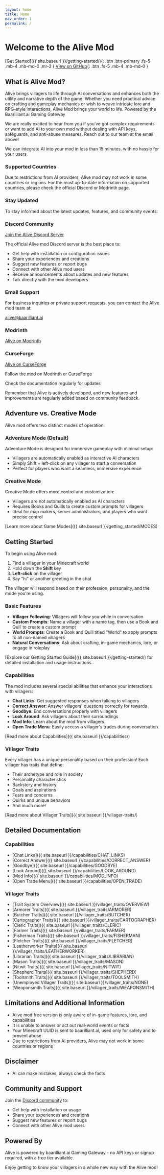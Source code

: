 ```yaml
---
layout: home
title: Home
nav_order: 1
permalink: /
---
```


# Welcome to the Alive Mod

[Get Started]({{ site.baseurl }}/getting-started/){: .btn .btn-primary .fs-5 .mb-4 .mb-md-0 .mr-2 }
[View on GitHub](https://github.com/Baarilliant-ai/alive-mod){: .btn .fs-5 .mb-4 .mb-md-0 }

## What is Alive Mod?

Alive brings villagers to life through AI conversations and enhances both the utility and narrative depth of the game. Whether you need practical advice on crafting and gameplay mechanics or wish to weave intricate lore and RPG-style interactions, Alive Mod brings your world to life.
Powered by the Baarilliant.ai Gaming Gateway

We are really excited to hear from you if you’ve got complex requirements or want to add AI to your own mod without dealing with API keys, safeguards, and anti-abuse measures. Reach out to our team at the email above!

We can integrate AI into your mod in less than 15 minutes, with no hassle for your users.

### Supported Countries

Due to restrictions from AI providers, Alive mod may not work in some countries or regions. For the most up-to-date information on supported countries, please check the official Discord or Modrinth page.

### Stay Updated

To stay informed about the latest updates, features, and community events:

### Discord Community

[Join the Alive Discord Server](https://discord.gg/7KVqSQ3XXK)

The official Alive mod Discord server is the best place to:

- Get help with installation or configuration issues
- Share your experiences and creations
- Suggest new features or report bugs
- Connect with other Alive mod users
- Receive announcements about updates and new features
- Talk directly with the mod developers

### Email Support

For business inquiries or private support requests, you can contact the Alive mod team at:

[alive@baarilliant.ai](mailto:alive@baarilliant.ai)

### Modrinth

[Alive on Modrinth](https://modrinth.com/mod/alive)

### CurseForge

[Alive on CurseForge](https://www.curseforge.com/minecraft/mc-mods/alive)

Follow the mod on Modrinth or CurseForge

Check the documentation regularly for updates

Remember that Alive is actively developed, and new features and improvements are regularly added based on community feedback.

## Adventure vs. Creative Mode

Alive mod offers two distinct modes of operation:

### Adventure Mode (Default)

Adventure Mode is designed for immersive gameplay with minimal setup:

- Villagers are automatically enabled as interactive AI characters
- Simply Shift + left-click on any villager to start a conversation
- Perfect for players who want a seamless, immersive experience

### Creative Mode

Creative Mode offers more control and customization:

- Villagers are not automatically enabled as AI characters
- Requires Books and Quills to create custom prompts for villagers
- Ideal for map makers, server administrators, and players who want precise control

[Learn more about Game Modes]({{ site.baseurl }}/getting_started/MODES)

## Getting Started

To begin using Alive mod:

1. Find a villager in your Minecraft world
2. Hold down the **Shift** key
3. **Left-click** on the villager
4. Say "hi" or another greeting in the chat

The villager will respond based on their profession, personality, and the mode you're using.

### Basic Features

- **Villager Following**: Villagers will follow you while in conversation
- **Custom Prompts**: Name a villager with a name tag, then use a Book and Quill to create a custom prompt
- **World Prompts**: Create a Book and Quill titled "World" to apply prompts to all non-named villagers
- **Natural Conversations**: Ask about crafting, in-game mechanics, lore, or engage in roleplay

[Explore our Getting Started Guide]({{ site.baseurl }}/getting-started/) for detailed installation and usage instructions.

### Capabilities

The mod includes several special abilities that enhance your interactions with villagers:

- **Chat Links**: Get suggested responses when talking to villagers
- **Correct Answer**: Answer villagers' questions correctly for rewards
- **Goodbye**: End conversations properly with villagers
- **Look Around**: Ask villagers about their surroundings
- **Mod Info**: Learn about the mod from villagers
- **Open Trade Menu**: Easily access a villager's trades during conversation

[Read more about Capabilities]({{ site.baseurl }}/capabilities/)

### Villager Traits

Every villager has a unique personality based on their profession! Each villager has traits that define:

- Their archetype and role in society
- Personality characteristics
- Backstory and history
- Goals and aspirations
- Fears and concerns
- Quirks and unique behaviors
- And much more!

[Read more about Villager Traits]({{ site.baseurl }}/villager-traits/)

## Detailed Documentation

### Capabilities

- [Chat Links]({{ site.baseurl }}/capabilities/CHAT_LINKS)
- [Correct Answer]({{ site.baseurl }}/capabilities/CORRECT_ANSWER)
- [Goodbye]({{ site.baseurl }}/capabilities/GOODBYE)
- [Look Around]({{ site.baseurl }}/capabilities/LOOK_AROUND)
- [Mod Info]({{ site.baseurl }}/capabilities/MOD_INFO)
- [Open Trade Menu]({{ site.baseurl }}/capabilities/OPEN_TRADE)

### Villager Traits

- [Trait System Overview]({{ site.baseurl }}/villager_traits/OVERVIEW)
- [Armorer Traits]({{ site.baseurl }}/villager_traits/ARMORER)
- [Butcher Traits]({{ site.baseurl }}/villager_traits/BUTCHER)
- [Cartographer Traits]({{ site.baseurl }}/villager_traits/CARTOGRAPHER)
- [Cleric Traits]({{ site.baseurl }}/villager_traits/CLERIC)
- [Farmer Traits]({{ site.baseurl }}/villager_traits/FARMER)
- [Fisherman Traits]({{ site.baseurl }}/villager_traits/FISHERMAN)
- [Fletcher Traits]({{ site.baseurl }}/villager_traits/FLETCHER)
- [Leatherworker Traits]({{ site.baseurl }}/villager_traits/LEATHERWORKER)
- [Librarian Traits]({{ site.baseurl }}/villager_traits/LIBRARIAN)
- [Mason Traits]({{ site.baseurl }}/villager_traits/MASON)
- [Nitwit Traits]({{ site.baseurl }}/villager_traits/NITWIT)
- [Shepherd Traits]({{ site.baseurl }}/villager_traits/SHEPHERD)
- [Toolsmith Traits]({{ site.baseurl }}/villager_traits/TOOLSMITH)
- [Unemployed Villager Traits]({{ site.baseurl }}/villager_traits/NONE)
- [Weaponsmith Traits]({{ site.baseurl }}/villager_traits/WEAPONSMITH)

## Limitations and Additional Information

- Alive mod free version is only aware of in-game features, lore, and capabilities
- It is unable to answer or act out real-world events or facts
- Your Minecraft UUID is sent to baarilliant.ai, used only for safety and to prevent abuse
- Due to restrictions from AI providers, Alive may not work in some countries or regions

## Disclaimer

- AI can make mistakes, always check the facts

## Community and Support

Join the [Discord community](https://discord.gg/7KVqSQ3XXK) to:

- Get help with installation or usage
- Share your experiences and creations
- Suggest new features or report bugs
- Connect with other Alive mod users

## Powered By

Alive is powered by baarilliant.ai Gaming Gateway - no API keys or signup required, with a free tier available.

Enjoy getting to know your villagers in a whole new way with the Alive mod!
